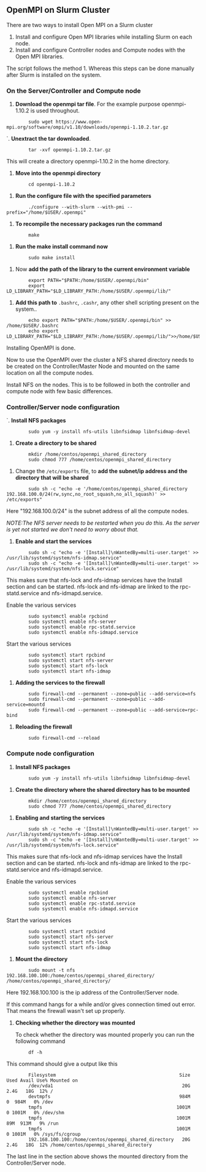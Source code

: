 ## OpenMPI on Slurm Cluster
There are two ways to install Open MPI on a Slurm cluster 
 1. Install and configure Open MPI libraries while installing Slurm on each node.  
 1. Install and configure Controller nodes and Compute nodes with the Open MPI libraries.  
  
The script follows the method 1. Whereas this steps can be done manually after Slurm is installed on the system.  
  
### On the Server/Controller and Compute node 
 1. **Download the openmpi tar file**. For the example purpose openmpi-1.10.2 is used throughout.  
```shell
        sudo wget https://www.open-mpi.org/software/ompi/v1.10/downloads/openmpi-1.10.2.tar.gz
```
 `. **Unextract the tar downloaded**.  
```shell
        tar -xvf openmpi-1.10.2.tar.gz
```
 This will create a directory openmpi-1.10.2 in the home directory.
 1. **Move into the openmpi directory**   
```shell
        cd openmpi-1.10.2
```
 1. **Run the configure file with the specified parameters**  
```shell
        ./configure --with-slurm --with-pmi --prefix="/home/$USER/.openmpi"  
```
 1. **To recompile the necessary packages run the command** 
```shell
        make
```
 1. **Run the make install command now**
```shell
        sudo make install  
```
 1. Now **add the path of the library to the current environment variable**  
```shell
        export PATH="$PATH:/home/$USER/.openmpi/bin"
        export LD_LIBRARY_PATH="$LD_LIBRARY_PATH:/home/$USER/.openmpi/lib/"  
```
 1. **Add this path to** `.bashrc`, `.cashr`, any other shell scripting present on the system..  
```shell
        echo export PATH="$PATH:/home/$USER/.openmpi/bin" >> /home/$USER/.bashrc
        echo export LD_LIBRARY_PATH="$LD_LIBRARY_PATH:/home/$USER/.openmpi/lib/">>/home/$USER/.bashrc  
```
Installing OpenMPI is done.

Now to use the OpenMPI over the cluster a NFS shared directory needs to be created on the Controller/Master Node 
and mounted on the same location on all the compute nodes.  
  
Install NFS on the nodes. This is to be followed in both the controller and compute node with few basic differences.  
  
### Controller/Server node configuration
 `. **Install NFS packages**  
```shell
        sudo yum -y install nfs-utils libnfsidmap libnfsidmap-devel  
```
 1. **Create a directory to be shared**  
```shell
        mkdir /home/centos/openmpi_shared_directory  
        sudo chmod 777 /home/centos/openmpi_shared_directory  
```
 1. Change the `/etc/exports` file, to **add the subnet/ip address and the directory that will be shared**
```shell
        sudo sh -c "echo -e '/home/centos/openmpi_shared_directory 192.168.100.0/24(rw,sync,no_root_squash,no_all_squash)' >> /etc/exports"
```
 Here "192.168.100.0/24" is the subnet address of all the compute nodes.  
 
 *NOTE:The NFS server needs to be restarted when you do this. As the server is yet not started we don't need to worry about that.* 
 1. **Enable and start the services**  
```shell
        sudo sh -c "echo -e '[Install]\nWantedBy=multi-user.target' >> /usr/lib/systemd/system/nfs-idmap.service"  
        sudo sh -c "echo -e '[Install]\nWantedBy=multi-user.target' >> /usr/lib/systemd/system/nfs-lock.service"  
```
 This makes sure that nfs-lock and nfs-idmap services have the Install section and can be started. nfs-lock and 
 nfs-idmap are linked to the rpc-statd.service and nfs-idmapd.service.  
  
 Enable the various services  
```shell
        sudo systemctl enable rpcbind  
        sudo systemctl enable nfs-server  
        sudo systemctl enable rpc-statd.service  
        sudo systemctl enable nfs-idmapd.service  
```
 Start the various services  
```shell
        sudo systemctl start rpcbind  
        sudo systemctl start nfs-server  
        sudo systemctl start nfs-lock  
        sudo systemctl start nfs-idmap  
```
 1. **Adding the services to the firewall**  
```shell
        sudo firewall-cmd --permanent --zone=public --add-service=nfs  
        sudo firewall-cmd --permanent --zone=public --add-service=mountd  
        sudo firewall-cmd --permanent --zone=public --add-service=rpc-bind  
```
 1. **Reloading the firewall**  
```shell
        sudo firewall-cmd --reload  
```

### Compute node configuration
 1. **Install NFS packages**  
```shell
        sudo yum -y install nfs-utils libnfsidmap libnfsidmap-devel  
```
 1. **Create the directory where the shared directory has to be mounted**  
```shell
        mkdir /home/centos/openmpi_shared_directory  
        sudo chmod 777 /home/centos/openmpi_shared_directory  
```
 1. **Enabling and starting the services**
```shell
        sudo sh -c "echo -e '[Install]\nWantedBy=multi-user.target' >> /usr/lib/systemd/system/nfs-idmap.service"  
        sudo sh -c "echo -e '[Install]\nWantedBy=multi-user.target' >> /usr/lib/systemd/system/nfs-lock.service"  
```
 This makes sure that nfs-lock and nfs-idmap services have the Install section and can be started. nfs-lock and 
 nfs-idmap are linked to the rpc-statd.service and nfs-idmapd.service.  
  
  Enable the various services  
```shell
        sudo systemctl enable rpcbind  
        sudo systemctl enable nfs-server  
        sudo systemctl enable rpc-statd.service  
        sudo systemctl enable nfs-idmapd.service  
```
  Start the various services  
```shell
        sudo systemctl start rpcbind  
        sudo systemctl start nfs-server  
        sudo systemctl start nfs-lock  
        sudo systemctl start nfs-idmap  
```
 1. **Mount the directory**  
```shell
        sudo mount -t nfs 192.168.100.100:/home/centos/openmpi_shared_directory/ /home/centos/openmpi_shared_directory/  
```
 Here 192.168.100.100 is the ip address of the Controller/Server node.  

 If this command hangs for a while and/or gives connection timed out error. That means the firewall wasn't
 set up properly.  
  
 1. **Checking whether the directory was mounted**  

     To check whether the directory was mounted properly you can run the following command
```shell 
        df -h  
```
 This command should give a output like this  
```shell
        Filesystem                                             Size  Used Avail Use% Mounted on  
        /dev/vda1                                               20G  2.4G   18G  12% /  
        devtmpfs                                               984M     0  984M   0% /dev  
        tmpfs                                                 1001M     0 1001M   0% /dev/shm  
        tmpfs                                                 1001M   89M  913M   9% /run  
        tmpfs                                                 1001M     0 1001M   0% /sys/fs/cgroup  
        192.168.100.100:/home/centos/openmpi_shared_directory   20G  2.4G   18G  12% /home/centos/openmpi_shared_directory  
```
 The last line in the section above shows the mounted directory from the Controller/Server node.
